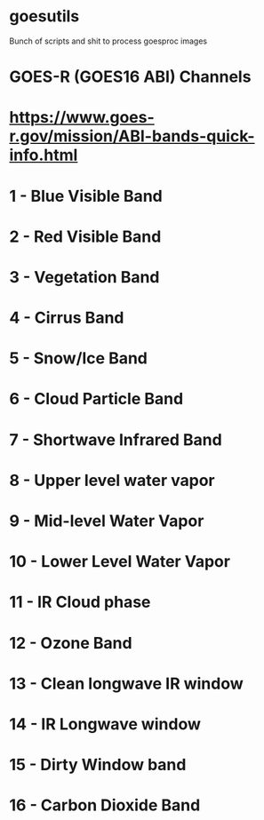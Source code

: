 # goesutils
Bunch of scripts and shit to process goesproc images

#  GOES-R (GOES16 ABI) Channels
#  https://www.goes-r.gov/mission/ABI-bands-quick-info.html
#
#   1 - Blue Visible Band
#   2 - Red Visible Band
#   3 - Vegetation Band
#   4 - Cirrus Band
#   5 - Snow/Ice Band
#   6 - Cloud Particle Band
#   7 - Shortwave Infrared Band
#   8 - Upper level water vapor
#   9 - Mid-level Water Vapor
#  10 - Lower Level Water Vapor
#  11 - IR Cloud phase
#  12 - Ozone Band
#  13 - Clean longwave IR window
#  14 - IR Longwave window
#  15 - Dirty Window band
#  16 - Carbon Dioxide Band
